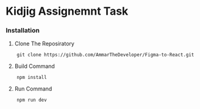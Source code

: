 # Kidjig Assignemnt Task

### Installation

1. Clone The Reposiratory
```
    git clone https://github.com/AmmarTheDeveloper/Figma-to-React.git
```
2. Build Command

```
    npm install
```

2. Run Command

```
    npm run dev
```
